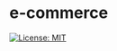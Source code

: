 # e-commerce

[![License: MIT](https://img.shields.io/badge/License-MIT-yellow.svg)](https://opensource.org/licenses/MIT)